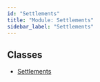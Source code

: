 ```yaml
---
id: "Settlements"
title: "Module: Settlements"
sidebar_label: "Settlements"
---
```


## Classes

- [Settlements](../../../../../classes/API/Entities/Asset/Settlements/Settlements.md)
